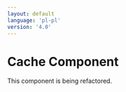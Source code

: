 ```yaml
---
layout: default
language: 'pl-pl'
version: '4.0'
---
```


# Cache Component

This component is being refactored.